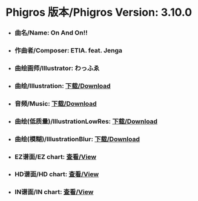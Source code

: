 
# Phigros 版本/Phigros Version:  3.10.0

- ### __曲名/Name:  On And On!!__

- ### __作曲者/Composer:  ETIA. feat. Jenga__

- ### __曲绘画师/Illustrator:  わっふゑ__

- ### __曲绘/Illustration:  [下载/Download](https://github.com/Po6647A/PAR/releases/download/3.10.0/1111.png)__

- ### __音频/Music:  [下载/Download](https://github.com/Po6647A/PAR/releases/download/3.10.0/1859.ogg)__

- ### __曲绘(低质量)/IllustrationLowRes:  [下载/Download](https://github.com/Po6647A/PAR/releases/download/3.10.0/1603.png)__

- ### __曲绘(模糊)/IllustrationBlur:  [下载/Download](https://github.com/Po6647A/PAR/releases/download/3.10.0/1357.png)__


- ### __EZ谱面/EZ chart:  [查看/View](./EZ.json/index.html)__

- ### __HD谱面/HD chart:  [查看/View](./HD.json/index.html)__

- ### __IN谱面/IN chart:  [查看/View](./IN.json/index.html)__
